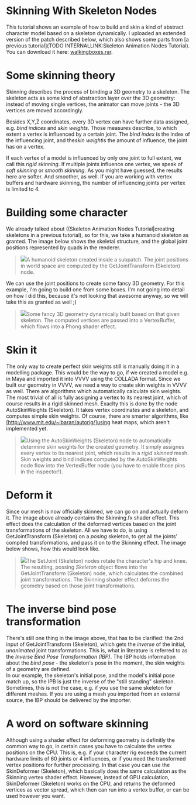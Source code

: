 # Skinning With Skeleton Nodes


This tutorial shows an example of how to build and skin a kind of abstract character model based on a skeleton dynamically. I uploaded an extended version of the patch described below, which also shows some parts from [a previous tutorial](TODO INTERNALLINK:Skeleton Animation Nodes Tutorial). You can download it here: <a href="http://sagishi.zive.at/vvvvwiki/walkingboxes.rar" class="extURL" target="_blank">walkingboxes.rar</a>.</p>   

# Some skinning theory

Skinning describes the process of binding a 3D geometry to a skeleton. The skeleton acts as some kind of abstraction layer over the 3D geometry: instead of moving single vertices, the animator can move joints - the 3D vertices are moved accordingly.  

Besides X,Y,Z coordinates, every 3D vertex can have further data assigned, e.g. *bind indices* and *skin weights*. Those measures describe, to which extent a vertex is influenced by a certain joint. The *bind index* is the index of the influencing joint, and the*skin weight*is the amount of influence, the joint has on a vertex.  

If each vertex of a model is influenced by only one joint to full extent, we call this *rigid skinning*. If multiple joints influence one vertex, we speak of *soft skinning* or *smooth skinning*. As you might have guessed, the results here are softer. And smoother, as well. If you are working with vertex buffers and hardware skinning, the number of influencing joints per vertex is limited to 4.  

# Building some character

We already talked about ((Skeleton Animation Nodes Tutorial|creating skeletons in a previous tutorial), so for this, we take a humanoid skeleton as granted. The image below shows the skeletal structure, and the global joint positions represented by quads in the renderer.  

>![](~/img/skinning_example11_1.png "")A humanoid skeleton created inside a subpatch. The joint positions in world space are computed by the <span class="node">GetJointTransform (Skeleton)</span> node.  

We can use the joint positions to create some fancy 3D geometry. For this example, I'm going to build one from some boxes. I'm not going into detail on how I did this, because it's not looking that awesome anyway, so we will take this as granted as well ;)  

>![](~/img/skinning_example21.png "")Some fancy 3D geometry dynamically built based on that given skeleton. The computed vertices are passed into a VertexBuffer, which flows into a Phong shader effect.  

# Skin it

The only way to create perfect skin weights still is manually doing it in a modelling package. This would be the way to go, if we created a model e.g. in Maya and imported it into VVVV using the COLLADA format. Since we built our geometry in VVVV, we need a way to create skin weights in VVVV as well. There are algorithms which automatically calculate skin weights. The most trivial of all is fully assigning a vertex to its nearest joint, which of course results in a rigid skinned mesh. Exaclty this is done by the node <span class="node">AutoSkinWeights (Skeleton)</span>. It takes vertex coordinates and a skeleton, and computes simple skin weights. Of course, there are smarter algorithms, like [http://www.mit.edu/~ibaran/autorig/]using heat maps</a>, which aren't implemented yet.  

>![](~/img/skinning_example31.png "")Using the <span class="node">AutoSkinWeights (Skeleton)</span> node to automatically determine skin weights for the created geometry. It simply assignes every vertex to its nearest joint, which results in a *rigid skinned* mesh. Skin weights and bind indices computed by the AutoSkinWeights node flow into the VertexBuffer node (you have to enable those pins in the inspector!).  

# Deform it

Since our mesh is now officially skinned, we can go on and actually deform it. The image above already contains the Skinning.fx shader effect. This effect does the calculation of the deformed vertices based on the joint transformations of the skeleton. All we have to do, is using <span class="node">GetJointTransform (Skeleton)</span> on a *posing* skeleton, to get all the joints' compiled transformations, and pass it on to the Skinning effect. The image below shows, how this would look like.  

>![](~/img/skinning_example41.png "")The <span class="node">SetJoint (Skeleton)</span> nodes rotate the character\'s hip and knee. The resulting, possing *Skeleton* object flows into the <span class="node">GetJointTransform (Skeleton)</span> node, which calculates the combined joint transformations. The Skinning shader effect deforms the geometry based on those joint transformations.  

# The inverse bind pose transformation

There's still one thing in the image above, that has to be clarified: the 2nd input of <span class="node">GetJointTransform (Skeleton)</span>, which gets the *inverse* of the initial, *unanimated* joint transformations. This is, what in literature is referred to as the *Inverse Bind Pose Transformation (IBP)*. The IBP holds information about the *bind pose* - the skeleton's pose in the moment, the skin weights of a geometry are defined.  
In our example, the skeleton's initial pose, and the model's initial pose match up, so the IPB is just the inverse of the "still standing" skeleton. Sometimes, this is not the case, e.g. if you use the same skeleton for different meshes. If you are using a mesh you imported from an external source, the IBP should be delivered by the importer.  


# A word on software skinning

Although using a shader effect for deforming geometry is definitly the common way to go, in certain cases you have to calculate the vertex positions on the CPU. This is, e.g. if your character rig exceeds the current hardware limits of 60 joints or 4 influences, or if you need the transformed vertex positions for further processing. In that case you can use the <span class="node">SkinDeformer (Skeleton)</span>, which basically does the same calculation as the Skinning vertex shader effect. However, instead of GPU calculation, <span class="node">SkinDeformer (Skeleton)</span> works on the CPU, and returns the deformed vertices as vector spread, which then can run into a vertex buffer, or can be used however you want.  